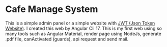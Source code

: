 # Cafe Manage System
This is a simple admin panel or a simple website with [JWT (Json Token Website)](https://jwt.io). I created this web by Angular Cli 17. This is my first web using so many tools such as Angular Material, render page using NodeJs, generate .pdf file, canActivated (guards), api request and send mail.
